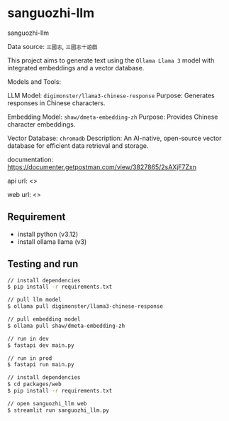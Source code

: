 # sanguozhi-llm

sanguozhi-llm

Data source: `三國志`, `三國志十遊戲`

This project aims to generate text using the `Ollama Llama 3` model with integrated embeddings and a vector database.

Models and Tools:

LLM Model: `digimonster/llama3-chinese-response`
Purpose: Generates responses in Chinese characters.

Embedding Model: `shaw/dmeta-embedding-zh`
Purpose: Provides Chinese character embeddings.

Vector Database: `chromadb`
Description: An AI-native, open-source vector database for efficient data retrieval and storage.

documentation: <https://documenter.getpostman.com/view/3827865/2sAXjF7Zxn>

api url: <>

web url: <>

## Requirement

- install python (v3.12)
- install ollama llama (v3)

## Testing and run

```zsh
// install dependencies
$ pip install -r requirements.txt

// pull llm model
$ ollama pull digimonster/llama3-chinese-response

// pull embedding model
$ ollama pull shaw/dmeta-embedding-zh

// run in dev
$ fastapi dev main.py

// run in prod
$ fastapi run main.py
```

```zsh
// install dependencies
$ cd packages/web
$ pip install -r requirements.txt

// open sanguozhi_llm web
$ streamlit run sanguozhi_llm.py
```
